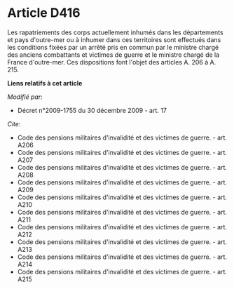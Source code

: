 # Article D416

Les rapatriements des corps actuellement inhumés dans les départements et pays d'outre-mer ou à inhumer dans ces territoires
sont effectués dans les conditions fixées par un arrêté pris en commun par le       ministre chargé des anciens combattants
et victimes de guerre et le ministre chargé de la France d'outre-mer. Ces dispositions font l'objet des articles A. 206 à A.
215.

**Liens relatifs à cet article**

_Modifié par_:

  - Décret n°2009-1755 du 30 décembre 2009 - art. 17

_Cite_:

  - Code des pensions militaires d'invalidité et des victimes de guerre. - art. A206
  - Code des pensions militaires d'invalidité et des victimes de guerre. - art. A207
  - Code des pensions militaires d'invalidité et des victimes de guerre. - art. A208
  - Code des pensions militaires d'invalidité et des victimes de guerre. - art. A209
  - Code des pensions militaires d'invalidité et des victimes de guerre. - art. A210
  - Code des pensions militaires d'invalidité et des victimes de guerre. - art. A211
  - Code des pensions militaires d'invalidité et des victimes de guerre. - art. A212
  - Code des pensions militaires d'invalidité et des victimes de guerre. - art. A213
  - Code des pensions militaires d'invalidité et des victimes de guerre. - art. A214
  - Code des pensions militaires d'invalidité et des victimes de guerre. - art. A215

